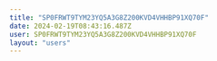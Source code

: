 ```yaml
---
title: "SP0FRWT9TYM23YQ5A3G8Z200KVD4VHHBP91XQ70F"
date: 2024-02-19T08:43:16.487Z
user: SP0FRWT9TYM23YQ5A3G8Z200KVD4VHHBP91XQ70F
layout: "users"
---
```

    
